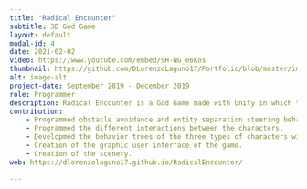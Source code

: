 ```yaml
---
title: "Radical Encounter"
subtitle: 3D God Game
layout: default
modal-id: 4
date: 2021-02-02
video: https://www.youtube.com/embed/9H-NG_e6Kos
thumbnail: https://github.com/DLorenzoLaguno17/Portfolio/blob/master/img/portfolio/Encounter.gif?raw=true
alt: image-alt
project-date: September 2019 - December 2019
role: Programmer
description: Radical Encounter is a God Game made with Unity in which the player is in charge of a group of activists that are defending their little village against a series of different enemy soldiers. They are going to attack them and also damage the buildings and the infrastructure of the place, so you will have both to assist the people and repair the patrimony, all with the help of the resources you will acquire by slaining and saving your comrades. We programmed the artifficial intelligence and the behaviour of all the characters.
contribution: 
    - Programmed obstacle avoidance and entity separation steering behaviors.
    - Programmed the different interactions between the characters.
    - Developmed the behavior trees of the three types of characters with Node Canvas.
    - Creation of the graphic user interface of the game.
    - Creation of the scenery.
web: https://dlorenzolaguno17.github.io/RadicalEncounter/

---
```

